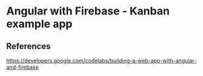 # Angular with Firebase - Kanban example app

## References
https://developers.google.com/codelabs/building-a-web-app-with-angular-and-firebase
